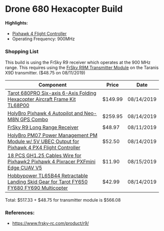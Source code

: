 
# Drone 680 Hexacopter Build


#### Highlights:

- [Pixhawk 4 Flight Controller](https://github.com/ArduPilot/ardupilot/tree/master/libraries/AP_HAL_ChibiOS/hwdef/Pixhawk4)
- Operating Frequency: 900MHz

### Shopping List

This build is using the FrSky R9 receiver which operates at the 900 MHz range.  This requires using the [FrSky R9M Transmitter Module](https://alofthobbies.com/frsky-r9m-transmitter-module.html) on the Taranis X9D transmitter. ($48.75 on 08/11/2019)

| Component | Price | Date |
| - | - | - |
| [Tarot 680PRO Six-axis 6-Axis Folding Hexacopter Aircraft Frame Kit TL68P00](https://www.amazon.com/gp/product/B00T5VMHJW) | $149.99 | 08/14/2019 |
| [HolyBro Pixhawk 4 Autopilot and Neo-M8N GPS Combo](https://www.amazon.com/gp/product/B07K8RVZ1) | $259.95 | 08/14/2019 |
| [FrSky R9 Long Range Receiver](https://alofthobbies.com/frsky-r9-long-range-rx.html) | $48.97 | 08/11/2019 |
| [HolyBro PM07 Power Management PM Module w/ 5V UBEC Output for Pixhawk 4 PX4 Flight Controller ](https://www.amazon.com/gp/product/B07SSMM4TY) | $52.50 | 08/14/2019 |
| [18 PCS GH1.25 Cables Wire for Pixhawk2 Pixhawk 4 Pixracer PXFmini Edge CUAV V5 ](https://www.amazon.com/gp/product/B07PLPT2Z6) | $11.90 | 08/15/2019 |
| [Hobbypower TL65B44 Retractable Landing Skid Gear for Tarot FY650 FY680 FY690 Multicopter ](https://www.amazon.com/gp/product/B0142GYATY/) | $42.99 | 08/14/2019 |

Total: $517.33 + $48.75 for transmitter module is $566.08

### References:

- https://www.frsky-rc.com/product/r9/
